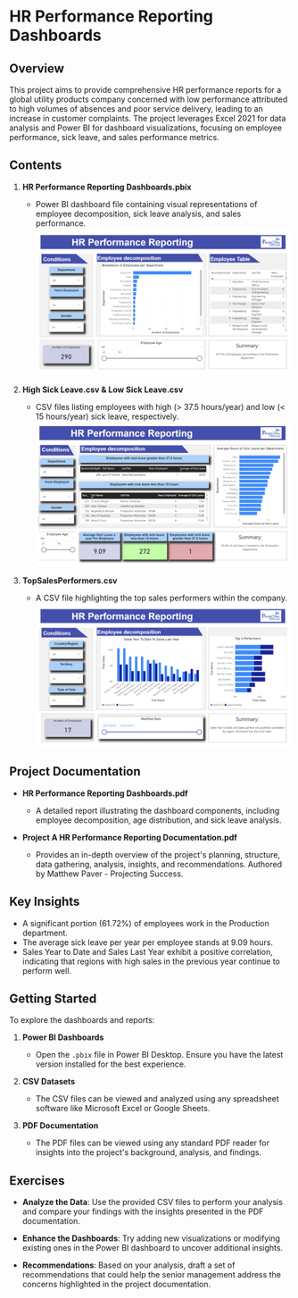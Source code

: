 # HR Performance Reporting Dashboards

## Overview

This project aims to provide comprehensive HR performance reports for a global utility products company concerned with low performance attributed to high volumes of absences and poor service delivery, leading to an increase in customer complaints. The project leverages Excel 2021 for data analysis and Power BI for dashboard visualizations, focusing on employee performance, sick leave, and sales performance metrics.

## Contents

1. **HR Performance Reporting Dashboards.pbix**
    - Power BI dashboard file containing visual representations of employee decomposition, sick leave analysis, and sales performance.
      ![Performance Report Summary](https://github.com/MatthewPaver/MatthewPaver/blob/main/Personal%20Projects/HR%20Performance%20Reporting%20Dashboards/Dashboard%20Images/HR%20Performance%20Reporting%20Summary.png)

2. **High Sick Leave.csv & Low Sick Leave.csv**
    - CSV files listing employees with high (> 37.5 hours/year) and low (< 15 hours/year) sick leave, respectively.
      ![Performance Report Sick Leave](https://github.com/MatthewPaver/MatthewPaver/blob/main/Personal%20Projects/HR%20Performance%20Reporting%20Dashboards/Dashboard%20Images/HR%20Performance%20Reporting%20Sick%20Leave.png)


3. **TopSalesPerformers.csv**
    - A CSV file highlighting the top sales performers within the company.
      ![Performance Report Sales](https://github.com/MatthewPaver/MatthewPaver/blob/main/Personal%20Projects/HR%20Performance%20Reporting%20Dashboards/Dashboard%20Images/HR%20Performance%20Reporting%20Sales.png)

## Project Documentation

- **HR Performance Reporting Dashboards.pdf**
    - A detailed report illustrating the dashboard components, including employee decomposition, age distribution, and sick leave analysis.

- **Project A HR Performance Reporting Documentation.pdf**
    - Provides an in-depth overview of the project's planning, structure, data gathering, analysis, insights, and recommendations. Authored by Matthew Paver - Projecting Success.

## Key Insights

- A significant portion (61.72%) of employees work in the Production department.
- The average sick leave per year per employee stands at 9.09 hours.
- Sales Year to Date and Sales Last Year exhibit a positive correlation, indicating that regions with high sales in the previous year continue to perform well.

## Getting Started

To explore the dashboards and reports:

1. **Power BI Dashboards**
    - Open the `.pbix` file in Power BI Desktop. Ensure you have the latest version installed for the best experience.

2. **CSV Datasets**
    - The CSV files can be viewed and analyzed using any spreadsheet software like Microsoft Excel or Google Sheets.

3. **PDF Documentation**
    - The PDF files can be viewed using any standard PDF reader for insights into the project's background, analysis, and findings.

## Exercises

- **Analyze the Data**: Use the provided CSV files to perform your analysis and compare your findings with the insights presented in the PDF documentation.

- **Enhance the Dashboards**: Try adding new visualizations or modifying existing ones in the Power BI dashboard to uncover additional insights.

- **Recommendations**: Based on your analysis, draft a set of recommendations that could help the senior management address the concerns highlighted in the project documentation.
